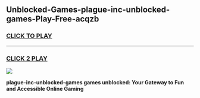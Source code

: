 
## Unblocked-Games-plague-inc-unblocked-games-Play-Free-acqzb
<h3>
<a href="https://premium76.site?title=plague-inc-unblocked-games&ref=23A">CLICK TO PLAY</a></h3>
<hr>

<h3>
<a href="https://premium76.site?title=plague-inc-unblocked-games&ref=23A">CLICK 2 PLAY</a>
  
</h3>

<a href="https://premium76.site?title=plague-inc-unblocked-games&ref=23A"><img src="https://clearcache.store/games.png"></a>


**plague-inc-unblocked-games games unblocked: Your Gateway to Fun and Accessible Online Gaming**
